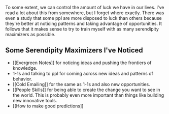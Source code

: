 To some extent, we can control the amount of luck we have in our lives. I've read a lot about this from somewhere, but I forget where exactly. There was even a study that some ppl are more disposed to luck than others because they're better at noticing patterns and taking advantage of opportunities. It follows that it makes sense to try to train myself with as many serendipity maximizers as possible. 
## Some Serendipity Maximizers I've Noticed
- [[Evergreen Notes]] for noticing ideas and pushing the frontiers of knowledge.
- 1-1s and talking to ppl for coming across new ideas and patterns of behavior.
- [[Cold Emailing]] for the same as 1-1s and also new opportunities.
- [[People Skills]] for being able to create the change you want to see in the world. This is probably even more important than things like building new innovative tools. 
- [[How to make good predictions]]
